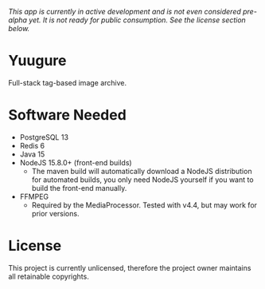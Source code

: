 *This app is currently in active development and is not even considered pre-alpha yet. It is not ready for public consumption. See the license section below.*

# Yuugure

Full-stack tag-based image archive.

# Software Needed

* PostgreSQL 13
* Redis 6
* Java 15
* NodeJS 15.8.0+ (front-end builds)
  * The maven build will automatically download a NodeJS distribution for automated builds, you only need NodeJS yourself if you want to build the front-end manually.
* FFMPEG
  * Required by the MediaProcessor. Tested with v4.4, but may work for prior versions.

# License

This project is currently unlicensed, therefore the project owner maintains all retainable copyrights.
